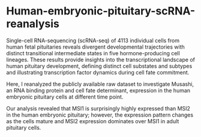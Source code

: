 # Human-embryonic-pituitary-scRNA-reanalysis
Single-cell RNA-sequencing (scRNA-seq) of 4113 individual cells from human fetal pituitaries reveals divergent developmental trajectories with distinct transitional intermediate states in five hormone-producing cell lineages. These results provide insights into the transcriptional landscape of human pituitary development, defining distinct cell substates and subtypes and illustrating transcription factor dynamics during cell fate commitment.

Here, I reanalyzed the publicly available raw dataset to investigate Musashi, an RNA binding protein and cell fate determinant, expression in the human embryonic pituitary cells at different time point. 

Our analysis revealed that MSI1 is surprisingly highly expressed than MSI2 in the human embryonic pituitary; however, the expression pattern changes as the cells mature and MSI2 expression dominates over MSI1 in adult pituitary cells. 
